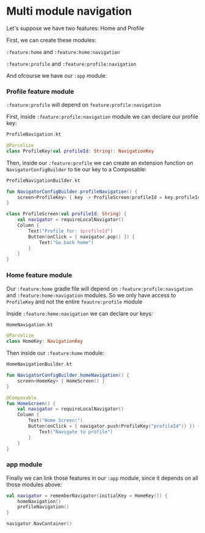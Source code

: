 # Multi module navigation

Let's suppose we have two features: Home and Profile

First, we can create these modules:

`:feature:home` and `:feature:home:navigation`

`:feature:profile` and `:feature:profile:navigation`

And ofcourse we have our `:app` module.

### Profile feature module

`:feature:profile` will depend on `feature:profile:navigation`

First, inside `:feature:profile:navigation` module we can declare our profile key:

```kotlin
ProfileNavigation.kt

@Parcelize
class ProfileKey(val profileId: String): NavigationKey
```

Then, inside our `:feature:profile` we can create an extension function on `NavigatorConfigBuilder`  to tie our key to a Composable:

```kotlin
ProfileNavigationBuilder.kt

fun NavigatorConfigBuilder.profileNavigation() {
    screen<ProfileKey> { key -> ProfileScreen(profileId = key.profileId) }
}

class ProfileScreen(val profileId: String) {
    val navigator = requireLocalNavigator()
    Column {
        Text("Profile for: $profileId")
        Button(onClick = { navigator.pop() }) {
            Text("Go back home")
        }
    }
}
```

### Home feature module

Our `:feature:home` gradle file will depend on `:feature:profile:navigation` and `:feature:home:navigation` modules. So we only have access to `ProfileKey` and not the entire `feautre:profile` module

Inside `:feature:home:navigation` we can declare our keys:

```kotlin
HomeNavigation.kt

@Parcelize
class HomeKey: NavigationKey
```

Then inside our `:feature:home` module:

```kotlin
HomeNavigationBuilder.kt

fun NavigatorConfigBuilder.homeNavigation() {
    screen<HomeKey> { HomeScreen() }
}

@Composable
fun HomeScreen() {
    val navigator = requireLocalNavigator()
    Column {
        Text("Home Screen!")
        Button(onClick = { navigator.push(ProfileKey("profileId")) }) {
            Text("Navigate to profile")
        }
    }
}
```

### app module

Finally we can link those features in our `:app` module, since it depends on all those modules above:

```kotlin
val navigator = rememberNavigator(initialKey = HomeKey()) {
    homeNavigation()
    profileNavigation()
}

navigator.NavContainer()
```

